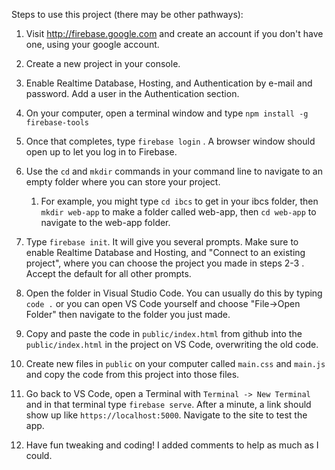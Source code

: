 Steps to use this project (there may be other pathways):

1. Visit http://firebase.google.com and create an account if you don't have one, using your google account.
   
2. Create a new project in your console.
   
3. Enable Realtime Database, Hosting, and Authentication by e-mail and password. Add a user in the Authentication section.
   
4. On your computer, open a terminal window and type `npm install -g firebase-tools`
   
5. Once that completes, type `firebase login` . A browser window should open up to let you log in to Firebase.
   
6. Use the `cd` and `mkdir` commands in your command line to navigate to an empty folder where you can store your project.
   
   1. For example, you might type `cd ibcs` to get in your ibcs folder, then `mkdir web-app` to make a folder called web-app, then `cd web-app` to navigate to the web-app folder.
   
7. Type `firebase init`. It will give you several prompts. Make sure to enable Realtime Database and Hosting, and "Connect to an existing project", where you can choose the project you made in steps 2-3 . Accept the default for all other prompts.
   
8.  Open the folder in Visual Studio Code. You can usually do this by typing `code .` or you can open VS Code yourself and choose "File->Open Folder" then navigate to the folder you just made.
   
9.  Copy and paste the code in `public/index.html` from github into the `public/index.html` in the project on VS Code, overwriting the old code.
    
10. Create new files in `public` on your computer called `main.css` and `main.js` and copy the code from this project into those files.
    
11. Go back to VS Code, open a Terminal with `Terminal -> New Terminal` and in that terminal type `firebase serve`. After a minute, a link should show up like `https://localhost:5000`. Navigate to the site to test the app.
    
12. Have fun tweaking and coding! I added comments to help as much as I could.